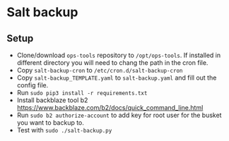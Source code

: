 # Salt backup
## Setup
- Clone/download `ops-tools` repository to `/opt/ops-tools`. If installed in different directory you will need to chang the path in the cron file.
- Copy `salt-backup-cron` to `/etc/cron.d/salt-backup-cron`
- Copy `salt-backup_TEMPLATE.yaml` to `salt-backup.yaml` and fill out the config file.
- Run `sudo pip3 install -r requirements.txt`
- Install backblaze tool b2 https://www.backblaze.com/b2/docs/quick_command_line.html
- Run `sudo b2 authorize-account` to add key for root user for the busket you want to backup to.
- Test with `sudo ./salt-backup.py`